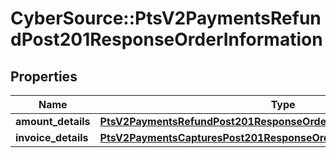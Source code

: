 # CyberSource::PtsV2PaymentsRefundPost201ResponseOrderInformation

## Properties
Name | Type | Description | Notes
------------ | ------------- | ------------- | -------------
**amount_details** | [**PtsV2PaymentsRefundPost201ResponseOrderInformationAmountDetails**](PtsV2PaymentsRefundPost201ResponseOrderInformationAmountDetails.md) |  | [optional] 
**invoice_details** | [**PtsV2PaymentsCapturesPost201ResponseOrderInformationInvoiceDetails**](PtsV2PaymentsCapturesPost201ResponseOrderInformationInvoiceDetails.md) |  | [optional] 



